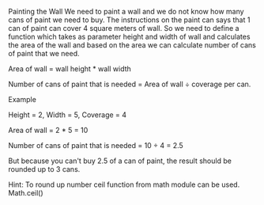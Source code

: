 Painting the Wall
We need to paint a wall and we do not know how many cans of paint we need to buy. The instructions on the paint can says that 1 can of paint can cover 4 square meters of wall. So we need to define a function which takes as parameter  height and width of wall and  calculates the area of the wall and based on the area we can calculate number of cans of paint that we need.

Area of wall = wall height  *  wall width

Number of cans of paint that is needed =  Area of wall ÷ coverage per can.

Example

Height = 2, Width = 5, Coverage = 4

Area of wall = 2  *  5  = 10

Number of cans of paint that is needed =  10 ÷ 4 = 2.5

But because you can't buy 2.5 of a can of paint, the result should be rounded up to 3 cans.

Hint: To round up number ceil function from math module can be used. Math.ceil()